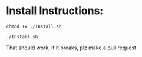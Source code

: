 # Install Instructions:

`chmod +x ./Install.sh`

`./Install.sh`

That should work, if it breaks, plz make a pull request
